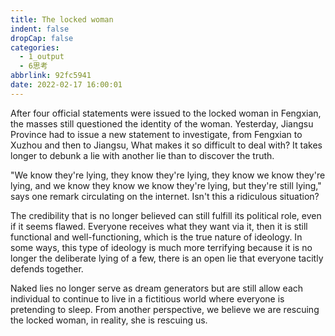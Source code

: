 ```yaml
---
title: The locked woman
indent: false
dropCap: false
categories:
  - 1_output
  - 6思考
abbrlink: 92fc5941
date: 2022-02-17 16:00:01
---
```


After four official statements were issued to the locked woman in Fengxian, the masses still questioned the identity of the woman. Yesterday, Jiangsu Province had to issue a new statement to investigate, from Fengxian to Xuzhou and then to Jiangsu, What makes it so difficult to deal with? It takes longer to debunk a lie with another lie than to discover the truth.

"We know they're lying, they know they're lying, they know we know they're lying, and we know they know we know they're lying, but they're still lying," says one remark circulating on the internet. Isn't this a ridiculous situation?

The credibility that is no longer believed can still fulfill its political role, even if it seems flawed. Everyone receives what they want via it, then it is still functional and well-functioning, which is the true nature of ideology. In some ways, this type of ideology is much more terrifying because it is no longer the deliberate lying of a few, there is an open lie that everyone tacitly defends together.

Naked lies no longer serve as dream generators but are still allow each individual to continue to live in a fictitious world where everyone is pretending to sleep. From another perspective, we believe we are rescuing the locked woman, in reality, she is rescuing us.
